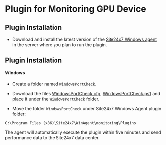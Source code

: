 # Plugin for Monitoring GPU Device


## Plugin Installation

- Download and install the latest version of the [Site24x7 Windows agent](https://www.site24x7.com/app/client#/admin/inventory/add-monitor) in the server where you plan to run the plugin.

## Plugin Installation 

#### Windows
  
- Create a folder named `WindowsPortCheck`.

- Download the files [WindowsPortCheck.cfg](https://github.com/site24x7/plugins/blob/master/WindowsPortCheck/WindowsPortCheck.cfg), [WindowsPortCheck.ps1](https://github.com/site24x7/plugins/blob/master/WindowsPortCheck/WindowsPortCheck.ps1) and place it under the `WindowsPortCheck` folder.


- Move the folder `WindowsPortCheck` under Site24x7 Windows Agent plugin folder:

```console
C:\Program Files (x86)\Site24x7\WinAgent\monitoring\Plugins
```
    
The agent will automatically execute the plugin within five minutes and send performance data to the Site24x7 data center.
